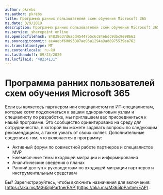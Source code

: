 ```yaml
---
author: pkrebs
ms.author: pkrebs
title: Программа ранних пользователей схем обучения Microsoft 365
ms.date: 3/9/2019
description: Программа ранних пользователей схем обучения Microsoft 365
ms.service: sharepoint online
ms.openlocfilehash: 84839637d6acd45447b5c6c84ebdc9dbc9e98663
ms.sourcegitcommit: ee4aebf60893887ae95a1294a9ad8975539ea762
ms.translationtype: MT
ms.contentlocale: ru-RU
ms.lasthandoff: 09/23/2020
ms.locfileid: "48234131"
---
```

# <a name="microsoft-365-learning-pathways-early-adopter-program"></a>Программа ранних пользователей схем обучения Microsoft 365

Если вы являетесь партнером или специалистом по ИТ-специалистам, которые хотят подключаться к вашим одноранговым узлам и специалисту по разработке, мы приглашаем вас присоединиться к нашей программе. Это сообщество ориентировано на среду для сотрудничества, в которой вы можете задавать вопросы по следующим рекомендациям, а также узнать от своих коллег. Дополнительные сведения о том, что включается в программу:  
- Активный форум по совместной работе партнеров и специалистов MVP 
- Ежемесячные темы входящей миграции и информирования 
- Аналитические сведения о планах 
- Ранний доступ к руководствам по входящей миграции партнеров и инструментальным средствам 

Бы? Зарегистрируйтесь, чтобы включить назначения для включения: [https://aka.ms/M365lpPartnerEAP](https://aka.ms/M365lpPartnerEAP) .   

